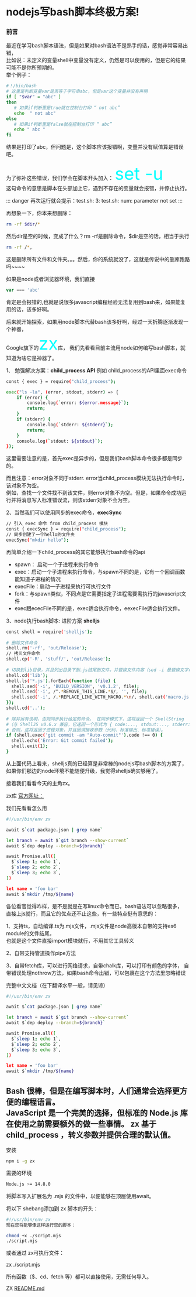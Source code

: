 # **nodejs写bash脚本终极方案!**
### 前言
最近在学习bash脚本语法，但是如果对bash语法不是熟手的话，感觉非常容易出错，  
比如说：未定义的变量shell中变量没有定义，仍然是可以使用的，但是它的结果可能不是你所预期的。  
举个例子：

``` bash
#！/bin/bash
# 这里是判断变量var是否等于字符串abc，但是var这个变量并没有声明
if [ "$var" = "abc" ] 
then
   # 如果if判断里是true就在控制台打印 “ not abc”
   echo  " not abc" 
else
   # 如果if判断里是false就在控制台打印 “ abc”
   echo " abc "
fi
```
结果是打印了abc，但问题是，这个脚本应该报错啊，变量并没有赋值算是错误吧。

为了弥补这些错误，我们学会在脚本开头加入： <font color=#00ffff size=18>set -u</font>   
这句命令的意思是脚本在头部加上它，遇到不存在的变量就会报错，并停止执行。  

::: danger
再次运行就会提示：test.sh: 3: test.sh: num: parameter not set
:::


再想象一下，你本来想删除：
``` bash
rm -rf $dir/*
```
然后dir是空的时候，变成了什么？rm -rf是删除命令，$dir是空的话，相当于执行
``` bash
rm -rf /*,
``` 
这是删除所有文件和文件夹。。。然后，你的系统就没了，这就是传说中的删库跑路吗~~~~

如果是node或者浏览器环境，我们直接
``` javascript
var === 'abc' 
```
肯定是会报错的,也就是说很多javascript编程经验无法复用到bash来，如果能复用的话，该多好啊。

后来就开始探索，如果用node脚本代替bash该多好啊，经过一天折腾逐渐发现一个神器，  
Google旗下的<font color=#00ffff size=18>zx</font>库，
我们先看看目前主流用node如何编写bash脚本，就知道为啥它是神器了。

1、 勉强解决方案：**child_process API**
例如 child_process的API里面exec命令

``` bash
const { exec } = require("child_process");

exec("ls -la", (error, stdout, stderr) => {
    if (error) {
        console.log(`error: ${error.message}`);
        return;
    }
    if (stderr) {
        console.log(`stderr: ${stderr}`);
        return;
    }
    console.log(`stdout: ${stdout}`);
});
``` 
这里需要注意的是，首先exec是异步的，但是我们bash脚本命令很多都是同步的。

而且注意：error对象不同于stderr. error当child_process模块无法执行命令时，该对象不为空。  
例如，查找一个文件找不到该文件，则error对象不为空。但是，如果命令成功运行并将消息写入标准错误流，则该stderr对象不会为空。

2、当然我们可以使用同步的exec命令，**execSync**
``` bash
// 引入 exec 命令 from child_process 模块
const { execSync } = require("child_process");
// 同步创建了一个hello的文件夹
execSync("mkdir hello");
```
再简单介绍一下child_process的其它能够执行bash命令的api
* spawn： 启动一个子进程来执行命令
* exec：启动一个子进程来执行命令，与spawn不同的是，它有一个回调函数能知道子进程的情况
* execFile：启动一子进程来执行可执行文件
* fork：与spawn类似，不同点是它需要指定子进程需要需执行的javascript文件
* exec跟ececFile不同的是，exec适合执行命令，eexecFile适合执行文件。

3、node执行bash脚本: 进阶方案 **shelljs**
``` bash
const shell = require('shelljs');
 
# 删除文件命令
shell.rm('-rf', 'out/Release');
// 拷贝文件命令
shell.cp('-R', 'stuff/', 'out/Release');
 
# 切换到lib目录，并且列出目录下到.js结尾到文件，并替换文件内容（sed -i 是替换文字命令）
shell.cd('lib');
shell.ls('*.js').forEach(function (file) {
  shell.sed('-i', 'BUILD_VERSION', 'v0.1.2', file);
  shell.sed('-i', /^.*REMOVE_THIS_LINE.*$/, '', file);
  shell.sed('-i', /.*REPLACE_LINE_WITH_MACRO.*\n/, shell.cat('macro.js'), file);
});
shell.cd('..');
 
# 除非另有说明，否则同步执行给定的命令。 在同步模式下，这将返回一个 ShellString
#（与 ShellJS v0.6.x 兼容，它返回一个形式为 { code:..., stdout:..., stderr:... } 的对象）。
# 否则，这将返回子进程对象，并且回调接收参数（代码、标准输出、标准错误）。
if (shell.exec('git commit -am "Auto-commit"').code !== 0) {
  shell.echo('Error: Git commit failed');
  shell.exit(1);
}
```

从上面代码上看来，shelljs真的已经算是非常棒的nodejs写bash脚本的方案了，
如果你们那边的node环境不能随便升级，我觉得shelljs确实够用了。

接着我们看看今天的主角zx。

zx库 [官方网址：](www.npmjs.com/package/zx)

我们先看看怎么用

``` bash
#!/usr/bin/env zx

await $`cat package.json | grep name`

let branch = await $`git branch --show-current`
await $`dep deploy --branch=${branch}`

await Promise.all([
  $`sleep 1; echo 1`,
  $`sleep 2; echo 2`,
  $`sleep 3; echo 3`,
])

let name = 'foo bar'
await $`mkdir /tmp/${name}
``` 
各位看官觉得咋样，是不是就是在写linux命令而已，bash语法可以忽略很多，  
直接上js就行，而且它的优点还不止这些，有一些特点挺有意思的：

1、支持ts，自动编译.ts为.mjs文件，.mjs文件是node高版本自带的支持es6 module的文件结尾，  
也就是这个文件直接import模块就行，不用其它工具转义

2、自带支持管道操作pipe方法

3、自带fetch库，可以进行网络请求，自带chalk库，可以打印有颜色的字体，
自带错误处理nothrow方法，如果bash命令出错，可以包裹在这个方法里忽略错误  

完整中文文档（在下翻译水平一般，请见谅）
``` bash
#!/usr/bin/env zx

await $`cat package.json | grep name`

let branch = await $`git branch --show-current`
await $`dep deploy --branch=${branch}`

await Promise.all([
  $`sleep 1; echo 1`,
  $`sleep 2; echo 2`,
  $`sleep 3; echo 3`,
])

let name = 'foo bar'
await $`mkdir /tmp/${name}
``` 
Bash 很棒，但是在编写脚本时，人们通常会选择更方便的编程语言。   
JavaScript 是一个完美的选择，但标准的 Node.js 库在使用之前需要额外的做一些事情。
zx 基于 child_process ，转义参数并提供合理的默认值。
------- 
安装
``` bash
npm i -g zx
``` 
需要的环境
``` bash
Node.js >= 14.8.0
```
将脚本写入扩展名为 .mjs 的文件中，以便能够在顶层使用await。

将以下 shebang添加到 zx 脚本的开头：
``` bash
#!/usr/bin/env zx
现在您将能够像这样运行您的脚本：

chmod +x ./script.mjs
./script.mjs
``` 

或者通过 zx可执行文件：

zx ./script.mjs

所有函数（$、cd、fetch 等）都可以直接使用，无需任何导入。

ZX [README.md](https://github.com/google/zx/tree/7cd3299723df48453c20c514c8bcb72c8a063064)